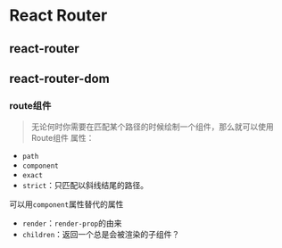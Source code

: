 # React Router

## react-router

## react-router-dom

### route组件
> 无论何时你需要在匹配某个路径的时候绘制一个组件，那么就可以使用Route组件
属性：
* `path`
* `component`
* `exact`
* `strict`：只匹配以斜线结尾的路径。

可以用`component`属性替代的属性
* `render`：`render-prop`的由来
* `children`：返回一个总是会被渲染的子组件？


